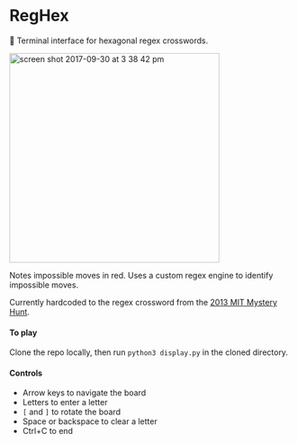 # RegHex
:abcd: Terminal interface for hexagonal regex crosswords.

<img width="373" alt="screen shot 2017-09-30 at 3 38 42 pm" src="https://user-images.githubusercontent.com/1037028/31048875-7ce2a40e-a5f5-11e7-9cd6-50eff39f103d.png">

Notes impossible moves in red. Uses a custom regex engine to identify impossible moves.

Currently hardcoded to the regex crossword from the [2013 MIT Mystery Hunt](http://www.mit.edu/~puzzle/2013/coinheist.com/rubik/a_regular_crossword/grid.pdf).

#### To play
Clone the repo locally, then run `python3 display.py` in the cloned directory.

#### Controls
- Arrow keys to navigate the board
- Letters to enter a letter
- `[` and `]` to rotate the board
- Space or backspace to clear a letter
- Ctrl+C to end
